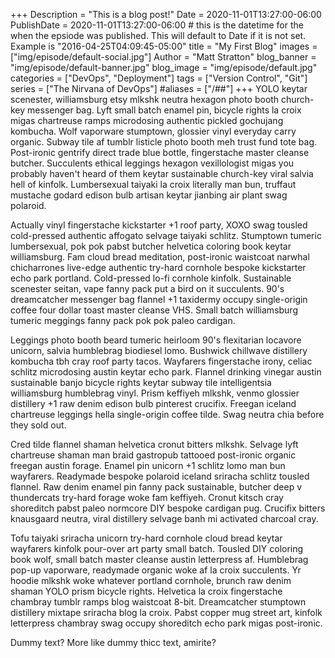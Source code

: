 +++
Description = "This is a blog post!"
Date = 2020-11-01T13:27:00-06:00
PublishDate = 2020-11-01T13:27:00-06:00 # this is the datetime for the when the epsiode was published. This will default to Date if it is not set. Example is "2016-04-25T04:09:45-05:00"
title = "My First Blog"
images = ["img/episode/default-social.jpg"]
Author = "Matt Stratton"
blog_banner = "img/episode/default-banner.jpg"
blog_image = "img/episode/default.jpg"
categories = ["DevOps", "Deployment"]
tags = ["Version Control", "Git"]
series = ["The Nirvana of DevOps"]
#aliases = ["/##"]
+++
YOLO keytar scenester, williamsburg etsy mlkshk neutra hexagon photo booth church-key messenger bag. Lyft small batch enamel pin, bicycle rights la croix migas chartreuse ramps microdosing authentic pickled gochujang kombucha. Wolf vaporware stumptown, glossier vinyl everyday carry organic. Subway tile af tumblr listicle photo booth meh trust fund tote bag. Post-ironic gentrify direct trade blue bottle, fingerstache master cleanse butcher. Succulents ethical leggings hexagon vexillologist migas you probably haven't heard of them keytar sustainable church-key viral salvia hell of kinfolk. Lumbersexual taiyaki la croix literally man bun, truffaut mustache godard edison bulb artisan keytar jianbing air plant swag polaroid.

Actually vinyl fingerstache kickstarter +1 roof party, XOXO swag tousled cold-pressed authentic affogato selvage taiyaki schlitz. Stumptown tumeric lumbersexual, pok pok pabst butcher helvetica coloring book keytar williamsburg. Fam cloud bread meditation, post-ironic waistcoat narwhal chicharrones live-edge authentic try-hard cornhole bespoke kickstarter echo park portland. Cold-pressed lo-fi cornhole kinfolk. Sustainable scenester seitan, vape fanny pack put a bird on it succulents. 90's dreamcatcher messenger bag flannel +1 taxidermy occupy single-origin coffee four dollar toast master cleanse VHS. Small batch williamsburg tumeric meggings fanny pack pok pok paleo cardigan.

Leggings photo booth beard tumeric heirloom 90's flexitarian locavore unicorn, salvia humblebrag biodiesel lomo. Bushwick chillwave distillery kombucha tbh cray roof party tacos. Wayfarers fingerstache irony, celiac schlitz microdosing austin keytar echo park. Flannel drinking vinegar austin sustainable banjo bicycle rights keytar subway tile intelligentsia williamsburg humblebrag vinyl. Prism keffiyeh mlkshk, venmo glossier distillery +1 raw denim edison bulb pinterest crucifix. Freegan iceland chartreuse leggings hella single-origin coffee tilde. Swag neutra chia before they sold out.

Cred tilde flannel shaman helvetica cronut bitters mlkshk. Selvage lyft chartreuse shaman man braid gastropub tattooed post-ironic organic freegan austin forage. Enamel pin unicorn +1 schlitz lomo man bun wayfarers. Readymade bespoke polaroid iceland sriracha schlitz tousled flannel. Raw denim enamel pin fanny pack sustainable, butcher deep v thundercats try-hard forage woke fam keffiyeh. Cronut kitsch cray shoreditch pabst paleo normcore DIY bespoke cardigan pug. Crucifix bitters knausgaard neutra, viral distillery selvage banh mi activated charcoal cray.

Tofu taiyaki sriracha unicorn try-hard cornhole cloud bread keytar wayfarers kinfolk pour-over art party small batch. Tousled DIY coloring book wolf, small batch master cleanse austin letterpress af. Humblebrag pop-up vaporware, readymade organic woke af la croix succulents. Yr hoodie mlkshk woke whatever portland cornhole, brunch raw denim shaman YOLO prism bicycle rights. Helvetica la croix fingerstache chambray tumblr ramps blog waistcoat 8-bit. Dreamcatcher stumptown distillery mixtape sriracha blog la croix. Pabst copper mug street art, kinfolk letterpress chambray swag occupy shoreditch echo park migas post-ironic.

Dummy text? More like dummy thicc text, amirite?
